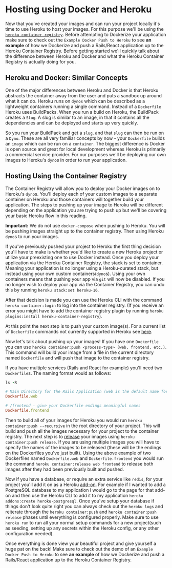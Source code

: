 # Hosting using Docker and Heroku

Now that you've created your images and can run your project locally it's time
to use Heroku to host your images. For this purpose we'll be using the
[`heroku container registry`][container]. Before attempting to Dockerize your
application make sure to check out the `Example Docker Push to Heroku` to see
**an example** of how we Dockerize and push a Rails/React application up to the
Heroku Container Registry. Before getting started we'll quickly talk about the
difference between Heroku and Docker and what the Heroku Container Registry is
actually doing for you.

## Heroku and Docker: Similar Concepts

One of the major differences between Heroku and Docker is that Heroku abstracts
the container away from the user and puts a sandbox up around what it can do.
Heroku runs on `dynos` which can be described as a lightweight containers
running a single command. Instead of a `Dockerfile` Heroku uses BuildPacks. When
you run a build on Heroku, the BuildPack creates a `Slug`. A slug is similar to
an image, in that it contains all the dependencies and can be deployed and
starts up very quickly.

So you run your BuildPack and get a `slug`, and that `slug` can then be run on a
`Dyno`. These are all very familiar concepts by now - your `Dockerfile` builds
an `image` which can be run on a `container`. The biggest difference is Docker
is open source and great for local development whereas Heroku is primarily a
commercial service provider. For our purposes we'll be deploying our own images
to Heroku's `dyno`s in order to run your application.

## Hosting Using the Container Registry

The Container Registry will allow you to deploy your Docker images on to
Heroku's `dyno`s. You'll deploy each of your custom images to a separate
container on Heroku and those containers will together build your application.
The steps to pushing up your image to Heroku will be different depending on the
application you are trying to push up but we'll be covering your basic Heroku
flow in this reading.

**Important:** We do not use `docker-compose` when pushing to Heroku. You will
be pushing images straight up to the container registry. Then using Heroku
`dyno`s to run your images.

If you've previously pushed your project to Heroku the first thing decision
you'll have to make is whether you'd like to create a new Heroku project or
utilize your preexisting one to use Docker instead. Once you deploy your
application via the Heroku Container Registry, the stack is set to container.
Meaning your application is no longer using a Heroku-curated stack, but instead
using your own custom containers(`dyno`s). Using your own containers means that
pushing your app via `git` will now be disabled. If you no longer wish to deploy
your app via the Container Registry, you can undo this by running
`heroku stack:set heroku-16`.

After that decision is made you can use the Heroku CLI with the command
`heroku container:login` to log into the container registry. (If you receive an
error you might have to add the container registry plugin by running
`heroku plugins:install heroku-container-registry`).

At this point the next step is to push your custom image(s). For a current list
of `Dockerfile` commands not currently supported in Heroku see
[here][dockerfile-heroku].

Now let's talk about pushing up your images! If you have one `Dockerfile` you
can use `heroku container:push <process-type> (web, frontend, etc.)`. This
command will build your image from a file in the current directory named
`Dockerfile` and will push that image to the container registry.

If you have multiple services (Rails and React for example) you'll need two
`Dockerfile`s. The naming format would as follows:

```ruby
ls -R

# Main Directory for the Rails Application (web is the default name for the service receiving HTTP requests)
Dockerfile.web

# /frontend - give your Dockerfile endings meaningful names
Dockerfile.frontend
```

Then to build all of your images for Heroku you would run
`heroku container:push --recursive` in the root directory of your project. This
will build and push all the images necessary for your project to the container
registry. The next step is to [release][release] your images using
`heroku container:push release`. If you are using multiple images you will have
to specify the names of the images to be released (these will be the endings on
the Dockerfiles you've just built). Using the above example of two Dockerfiles
named `Dockerfile.web` and `Dockerfile.frontend` you would run the command
`heroku container:release web frontend` to release both images after they had
been previously built and pushed.

Now if you have a database, or require an extra service like `redis`, for your
project you'll add it on as a Heroku [add-on][addons]. For example if I wanted
to add a PostgreSQL database to my application I would go to the page for that
add-on and then use the Heroku CLI to add it to my application
`heroku addons:create heroku-postgresql`. Once you've setup your database if
things don't look quite right you can always check out the `heroku logs` and
reiterate through the `heroku container:push` and
`heroku container:push release` phases until everything is configured properly.
Make sure to use `heroku run` to run all your normal setup commands for a new
project(such as seeding, setting up any secrets within the Heroku config, or any
other configuration needed).

Once everything is done view your beautiful project and give yourself a huge pat
on the back! Make sure to check out the demo of an
`Example Docker Push to Heroku` to see **an example** of how we Dockerize and
push a Rails/React application up to the Heroku Container Registry.

[container]:
  https://devcenter.heroku.com/articles/container-registry-and-runtime
[release]: https://devcenter.heroku.com/articles/release-phase
[heroku-docker]:
  https://devcenter.heroku.com/articles/container-registry-and-runtime#dockerfile-commands-and-runtime
[dockerfile-heroku]:
  https://devcenter.heroku.com/articles/container-registry-and-runtime#unsupported-dockerfile-commands
[addons]: https://elements.heroku.com/addons
